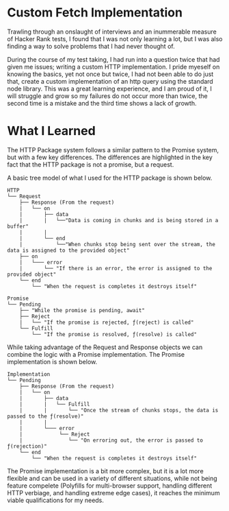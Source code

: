 # Custom Fetch Implementation

Trawling through an onslaught of interviews and an inummerable measure of Hacker Rank tests, I found that I was not only learning a lot, but I was also finding a way to solve problems that I had never thought of.

During the course of my test taking, I had run into a question twice that had given me issues; writing a custom HTTP implementation. I pride myeself on knowing the basics, yet not once but twice, I had not been able to do just that, create a custom implementation of an http query using the standard node library. This was a great learning experience, and I am proud of it, I will struggle and grow so my failures do not occur more than twice, the second time is a mistake and the third time shows a lack of growth.

# What I Learned

The HTTP Package system follows a similar pattern to the Promise system, but with a few key differences. The differences are highlighted in the key fact that the HTTP package is not a promise, but a request.

A basic tree model of what I used for the HTTP package is shown below.

```
HTTP
└── Request
	├── Response (From the request)
	|	└── on
	|		├── data
	|		|	└──"Data is coming in chunks and is being stored in a buffer"
	|		|
	|		└── end
	|			└──"When chunks stop being sent over the stream, the data is assigned to the provided object"
	├── on
	|	└─── error
	|		└── "If there is an error, the error is assigned to the provided object"
	└── end
   		└── "When the request is completes it destroys itself"
```

```
Promise
└── Pending
	├── "While the promise is pending, await"
	├── Reject
	|	└── "If the promise is rejected, ƒ(reject) is called"
	└── Fulfill
		└── "If the promise is resolved, ƒ(resolve) is called"
```

While taking advantage of the Request and Response objects we can combine the logic with a Promise implementation. The Promise implementation is shown below.

```
Implementation
└── Pending
	├── Response (From the request)
    |	└── on
	|		├── data
	|		|	└── Fulfill
	|		|		└── "Once the stream of chunks stops, the data is passed to the ƒ(resolve)"
	|   	|
    |		└─── error
	|			 └── Reject
	|			 	└── "On erroring out, the error is passed to ƒ(rejection)"
	└── end
   		└── "When the request is completes it destroys itself"
```

The Promise implementation is a bit more complex, but it is a lot more flexible and can be used in a variety of different situations, while not being feature compelete (Polyfills for multi-browser support, handling different HTTP verbiage, and handling extreme edge cases), it reaches the minimum viable qualifications for my needs.
